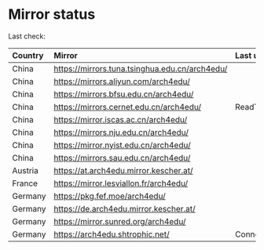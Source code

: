 <script src="./time.js"></script>
# Mirror status
Last check: <script type="text/javascript">localize(1755230083.4434683);</script>

|Country|Mirror|Last update|
|:------|:-----|:----------|
|China|https://mirrors.tuna.tsinghua.edu.cn/arch4edu/|<script type="text/javascript">localize(1755197383);</script>|
|China|https://mirrors.aliyun.com/arch4edu/|<script type="text/javascript">localize(1755197383);</script>|
|China|https://mirrors.bfsu.edu.cn/arch4edu/|<script type="text/javascript">localize(1755197383);</script>|
|China|https://mirrors.cernet.edu.cn/arch4edu/|ReadTimeout|
|China|https://mirror.iscas.ac.cn/arch4edu/|<script type="text/javascript">localize(1755197383);</script>|
|China|https://mirrors.nju.edu.cn/arch4edu/|<script type="text/javascript">localize(1755197383);</script>|
|China|https://mirror.nyist.edu.cn/arch4edu/|<script type="text/javascript">localize(1755197383);</script>|
|China|https://mirrors.sau.edu.cn/arch4edu/|<script type="text/javascript">localize(1755110829);</script>|
|Austria|https://at.arch4edu.mirror.kescher.at/|<script type="text/javascript">localize(1755197383);</script>|
|France|https://mirror.lesviallon.fr/arch4edu/|<script type="text/javascript">localize(1755154178);</script>|
|Germany|https://pkg.fef.moe/arch4edu/|<script type="text/javascript">localize(1755197383);</script>|
|Germany|https://de.arch4edu.mirror.kescher.at/|<script type="text/javascript">localize(1755197383);</script>|
|Germany|https://mirror.sunred.org/arch4edu/|<script type="text/javascript">localize(1755197383);</script>|
|Germany|https://arch4edu.shtrophic.net/|ConnectionError|

<script src="./tablefilter/tablefilter.js"></script>
<script src="./table.js"></script>